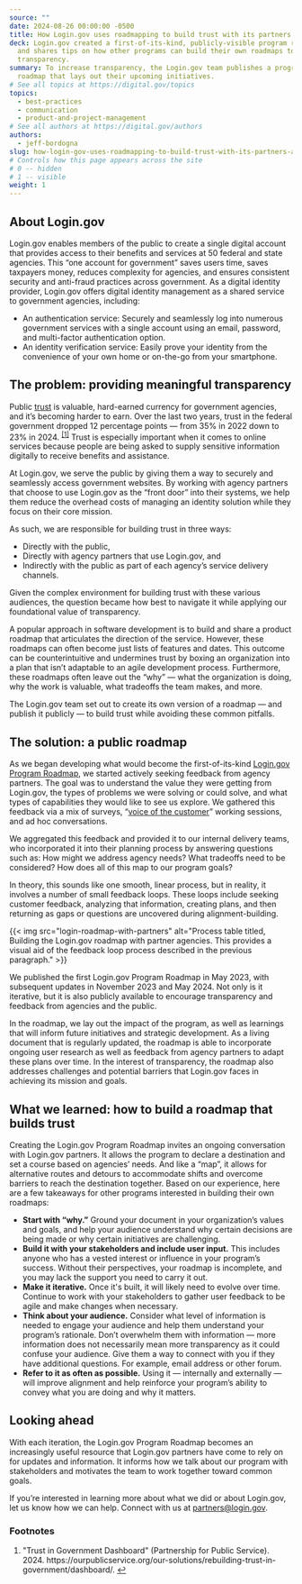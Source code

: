 ```yaml
---
source: ""
date: 2024-08-26 00:00:00 -0500
title: How Login.gov uses roadmapping to build trust with its partners and the public
deck: Login.gov created a first-of-its-kind, publicly-visible program roadmap
  and shares tips on how other programs can build their own roadmaps to improve
  transparency.
summary: To increase transparency, the Login.gov team publishes a program
  roadmap that lays out their upcoming initiatives.
# See all topics at https://digital.gov/topics
topics:
  - best-practices
  - communication
  - product-and-project-management
# See all authors at https://digital.gov/authors
authors: 
  - jeff-bordogna
slug: how-login-gov-uses-roadmapping-to-build-trust-with-its-partners-and-the-public
# Controls how this page appears across the site
# 0 -- hidden
# 1 -- visible
weight: 1
---
```

## About Login.gov

Login.gov enables members of the public to create a single digital account that provides access to their benefits and services at 50 federal and state agencies. This “one account for government” saves users time, saves taxpayers money, reduces complexity for agencies, and ensures consistent security and anti-fraud practices across government. As a digital identity provider, Login.gov offers digital identity management as a shared service to government agencies, including:

* An authentication service: Securely and seamlessly log into numerous government services with a single account using an email, password, and multi-factor authentication option.
* An identity verification service: Easily prove your identity from the convenience of your own home or on-the-go from your smartphone.

## The problem: providing meaningful transparency

Public [trust](https://digital.gov/topics/trust/) is valuable, hard-earned currency for government agencies, and it’s becoming harder to earn. Over the last two years, trust in the federal government dropped 12 percentage points — from 35% in 2022 down to 23% in 2024. <sup><a aria-describedby="footnote-label" href="#fn1" id="footnotes-ref1">[1]</a></sup> Trust is especially important when it comes to online services because people are being asked to supply sensitive information digitally to receive benefits and assistance.

At Login.gov, we serve the public by giving them a way to securely and seamlessly access government websites. By working with agency partners that choose to use Login.gov as the “front door” into their systems, we help them reduce the overhead costs of managing an identity solution while they focus on their core mission.

As such, we are responsible for building trust in three ways: 

* Directly with the public, 
* Directly with agency partners that use Login.gov, and 
* Indirectly with the public as part of each agency’s service delivery channels. 

Given the complex environment for building trust with these various audiences, the question became how best to navigate it while applying our foundational value of transparency.

A popular approach in software development is to build and share a product roadmap that articulates the direction of the service. However, these roadmaps can often become just lists of features and dates. This outcome can be counterintuitive and undermines trust by boxing an organization into a plan that isn’t adaptable to an agile development process. Furthermore, these roadmaps often leave out the “why” — what the organization is doing, why the work is valuable, what tradeoffs the team makes, and more.

The Login.gov team set out to create its own version of a roadmap — and publish it publicly — to build trust while avoiding these common pitfalls.

## The solution: a public roadmap

As we began developing what would become the first-of-its-kind [Login.gov Program Roadmap](https://www.login.gov/partners/roadmap/), we started actively seeking feedback from agency partners. The goal was to understand the value they were getting from Login.gov, the types of problems we were solving or could solve, and what types of capabilities they would like to see us explore. We gathered this feedback via a mix of surveys, “[voice of the customer](https://digital.gov/2023/12/19/amplifying-customer-voices/)” working sessions, and ad hoc conversations.

We aggregated this feedback and provided it to our internal delivery teams, who incorporated it into their planning process by answering questions such as: How might we address agency needs? What tradeoffs need to be considered? How does all of this map to our program goals?

In theory, this sounds like one smooth, linear process, but in reality, it involves a number of small feedback loops. These loops include seeking customer feedback, analyzing that information, creating plans, and then returning as gaps or questions are uncovered during alignment-building.



{{< img src="login-roadmap-with-partners" alt="Process table titled, Building the Login.gov roadmap with partner agencies. This provides a visual aid of the feedback loop process described in the previous paragraph." >}}

We published the first Login.gov Program Roadmap in May 2023, with subsequent updates in November 2023 and May 2024. Not only is it iterative, but it is also publicly available to encourage transparency and feedback from agencies and the public. 

In the roadmap, we lay out the impact of the program, as well as learnings that will inform future initiatives and strategic development. As a living document that is regularly updated, the roadmap is able to incorporate ongoing user research as well as feedback from agency partners to adapt these plans over time. In the interest of transparency, the roadmap also addresses challenges and potential barriers that Login.gov faces in achieving its mission and goals.

## What we learned: how to build a roadmap that builds trust

Creating the Login.gov Program Roadmap invites an ongoing conversation with Login.gov partners. It allows the program to declare a destination and set a course based on agencies’ needs. And like a “map”, it allows for alternative routes and detours to accommodate shifts and overcome barriers to reach the destination together. Based on our experience, here are a few takeaways for other programs interested in building their own roadmaps:

* **Start with “why.”** Ground your document in your organization’s values and goals, and help your audience understand why certain decisions are being made or why certain initiatives are challenging.
* **Build it with your stakeholders and include user input.** This includes anyone who has a vested interest or influence in your program’s success. Without their perspectives, your roadmap is incomplete, and you may lack the support you need to carry it out. 
* **Make it iterative.** Once it's built, it will likely need to evolve over time. Continue to work with your stakeholders to gather user feedback to be agile and make changes when necessary.
* **Think about your audience.** Consider what level of information is needed to engage your audience and help them understand your program’s rationale. Don’t overwhelm them with information — more information does not necessarily mean more transparency as it could confuse your audience. Give them a way to connect with you if they have additional questions. For example, email address or other forum.
* **Refer to it as often as possible.** Using it — internally and externally — will improve alignment and help reinforce your program’s ability to convey what you are doing and why it matters. 

## Looking ahead

With each iteration, the Login.gov Program Roadmap becomes an increasingly useful resource that Login.gov partners have come to rely on for updates and information. It informs how we talk about our program with stakeholders and motivates the team to work together toward common goals.

If you’re interested in learning more about what we did or about Login.gov, let us know how we can help. Connect with us at [partners@login.gov](mailto:partners@login.gov).

<footer>
<h3 id="footnote-label">Footnotes</h3>
<ol>
<li id="fn1"> "Trust in Government Dashboard" (Partnership for Public Service). 2024. https://ourpublicservice.org/our-solutions/rebuilding-trust-in-government/dashboard/. <a href="#footnotes-ref1" aria-label="Back to content">↩</a></li>
</ol>
</footer>
